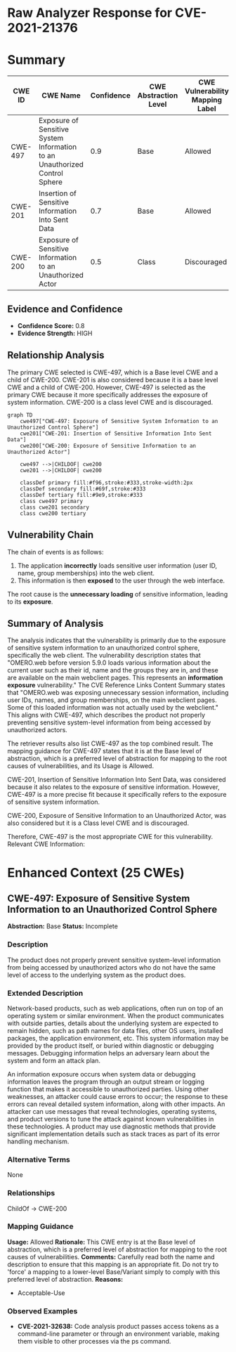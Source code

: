 # Raw Analyzer Response for CVE-2021-21376

# Summary
| CWE ID | CWE Name | Confidence | CWE Abstraction Level | CWE Vulnerability Mapping Label | CWE-Vulnerability Mapping Notes |
|---|---|---|---|---|---|
| CWE-497 | Exposure of Sensitive System Information to an Unauthorized Control Sphere | 0.9 | Base | Allowed | Primary CWE. |
| CWE-201 | Insertion of Sensitive Information Into Sent Data | 0.7 | Base | Allowed | Secondary Candidate. |
| CWE-200 | Exposure of Sensitive Information to an Unauthorized Actor | 0.5 | Class | Discouraged | Secondary Candidate. |

## Evidence and Confidence

*   **Confidence Score:** 0.8
*   **Evidence Strength:** HIGH

## Relationship Analysis
The primary CWE selected is CWE-497, which is a Base level CWE and a child of CWE-200. CWE-201 is also considered because it is a base level CWE and a child of CWE-200. However, CWE-497 is selected as the primary CWE because it more specifically addresses the exposure of system information. CWE-200 is a class level CWE and is discouraged.

```mermaid
graph TD
    cwe497["CWE-497: Exposure of Sensitive System Information to an Unauthorized Control Sphere"]
    cwe201["CWE-201: Insertion of Sensitive Information Into Sent Data"]
    cwe200["CWE-200: Exposure of Sensitive Information to an Unauthorized Actor"]
    
    cwe497 -->|CHILDOF| cwe200
    cwe201 -->|CHILDOF| cwe200
    
    classDef primary fill:#f96,stroke:#333,stroke-width:2px
    classDef secondary fill:#69f,stroke:#333
    classDef tertiary fill:#9e9,stroke:#333
    class cwe497 primary
    class cwe201 secondary
    class cwe200 tertiary
```

## Vulnerability Chain
The chain of events is as follows:
1.  The application **incorrectly** loads sensitive user information (user ID, name, group memberships) into the web client.
2.  This information is then **exposed** to the user through the web interface.

The root cause is the **unnecessary loading** of sensitive information, leading to its **exposure**.

## Summary of Analysis
The analysis indicates that the vulnerability is primarily due to the exposure of sensitive system information to an unauthorized control sphere, specifically the web client. The vulnerability description states that "OMERO.web before version 5.9.0 loads various information about the current user such as their id, name and the groups they are in, and these are available on the main webclient pages. This represents an **information exposure** vulnerability." The CVE Reference Links Content Summary states that "OMERO.web was exposing unnecessary session information, including user IDs, names, and group memberships, on the main webclient pages. Some of this loaded information was not actually used by the webclient." This aligns with CWE-497, which describes the product not properly preventing sensitive system-level information from being accessed by unauthorized actors.

The retriever results also list CWE-497 as the top combined result. The mapping guidance for CWE-497 states that it is at the Base level of abstraction, which is a preferred level of abstraction for mapping to the root causes of vulnerabilities, and its Usage is Allowed.

CWE-201, Insertion of Sensitive Information Into Sent Data, was considered because it also relates to the exposure of sensitive information. However, CWE-497 is a more precise fit because it specifically refers to the exposure of sensitive system information.

CWE-200, Exposure of Sensitive Information to an Unauthorized Actor, was also considered but it is a Class level CWE and is discouraged.

Therefore, CWE-497 is the most appropriate CWE for this vulnerability.
Relevant CWE Information:

# Enhanced Context (25 CWEs)

## CWE-497: Exposure of Sensitive System Information to an Unauthorized Control Sphere
**Abstraction:** Base
**Status:** Incomplete

### Description
The product does not properly prevent sensitive system-level information from being accessed by unauthorized actors who do not have the same level of access to the underlying system as the product does.

### Extended Description


Network-based products, such as web applications, often run on top of an operating system or similar environment. When the product communicates with outside parties, details about the underlying system are expected to remain hidden, such as path names for data files, other OS users, installed packages, the application environment, etc. This system information may be provided by the product itself, or buried within diagnostic or debugging messages. Debugging information helps an adversary learn about the system and form an attack plan.


An information exposure occurs when system data or debugging information leaves the program through an output stream or logging function that makes it accessible to unauthorized parties. Using other weaknesses, an attacker could cause errors to occur; the response to these errors can reveal detailed system information, along with other impacts. An attacker can use messages that reveal technologies, operating systems, and product versions to tune the attack against known vulnerabilities in these technologies. A product may use diagnostic methods that provide significant implementation details such as stack traces as part of its error handling mechanism.


### Alternative Terms
None

### Relationships
ChildOf -> CWE-200

### Mapping Guidance
**Usage:** Allowed
**Rationale:** This CWE entry is at the Base level of abstraction, which is a preferred level of abstraction for mapping to the root causes of vulnerabilities.
**Comments:** Carefully read both the name and description to ensure that this mapping is an appropriate fit. Do not try to 'force' a mapping to a lower-level Base/Variant simply to comply with this preferred level of abstraction.
**Reasons:**
- Acceptable-Use



### Observed Examples
- **CVE-2021-32638:** Code analysis product passes access tokens as a command-line parameter or through an environment variable, making them visible to other processes via the ps command.